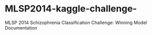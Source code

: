 MLSP2014-kaggle-challenge-
==========================

MLSP 2014 Schizophrenia Classification Challenge: Winning Model Documentation
